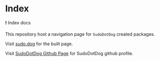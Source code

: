 # Index

:exclamation: Index docs

This repository host a navigation page for `SudoDotDog` created packages.

Visit [sudo.dog](//sudo.dog) for the built page.

Visit [SudoDotDog Github Page](//github.com/SudoDotDog) for SudoDotDog github profile.
